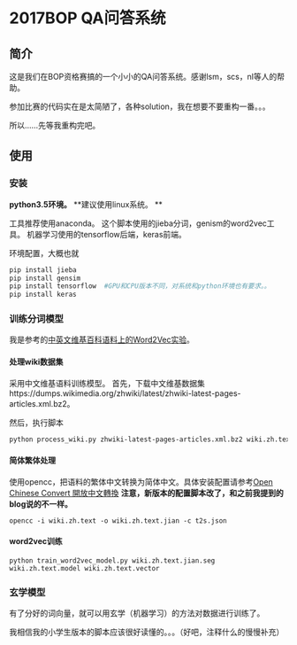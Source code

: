 # 2017BOP QA问答系统

## 简介

这是我们在BOP资格赛搞的一个小小的QA问答系统。感谢lsm，scs，nl等人的帮助。

参加比赛的代码实在是太简陋了，各种solution，我在想要不要重构一番。。。

所以……先等我重构完吧。


## 使用
### 安装

**python3.5环境。**
**建议使用linux系统。 **

工具推荐使用anaconda。
这个脚本使用的jieba分词，genism的word2vec工具。
机器学习使用的tensorflow后端，keras前端。

环境配置，大概也就
```bash
pip install jieba
pip install gensim
pip install tensorflow  #GPU和CPU版本不同，对系统和python环境也有要求。。
pip install keras
```

### 训练分词模型
我是参考的[中英文维基百科语料上的Word2Vec实验](http://www.52nlp.cn/%E4%B8%AD%E8%8B%B1%E6%96%87%E7%BB%B4%E5%9F%BA%E7%99%BE%E7%A7%91%E8%AF%AD%E6%96%99%E4%B8%8A%E7%9A%84word2vec%E5%AE%9E%E9%AA%8C)。

#### 处理wiki数据集

采用中文维基语料训练模型。
首先，下载中文维基数据集https://dumps.wikimedia.org/zhwiki/latest/zhwiki-latest-pages-articles.xml.bz2。

然后，执行脚本
```bash
python process_wiki.py zhwiki-latest-pages-articles.xml.bz2 wiki.zh.text
```
#### 简体繁体处理
使用opencc，把语料的繁体中文转换为简体中文。具体安装配置请参考[Open Chinese Convert 開放中文轉換](https://github.com/BYVoid/OpenCC#installation-安裝)
**注意，新版本的配置脚本改了，和之前我提到的blog说的不一样。**
```
opencc -i wiki.zh.text -o wiki.zh.text.jian -c t2s.json
```
#### word2vec训练
```
python train_word2vec_model.py wiki.zh.text.jian.seg wiki.zh.text.model wiki.zh.text.vector
```

### 玄学模型
有了分好的词向量，就可以用玄学（机器学习）的方法对数据进行训练了。

我相信我的小学生版本的脚本应该很好读懂的。。。（好吧，注释什么的慢慢补充）